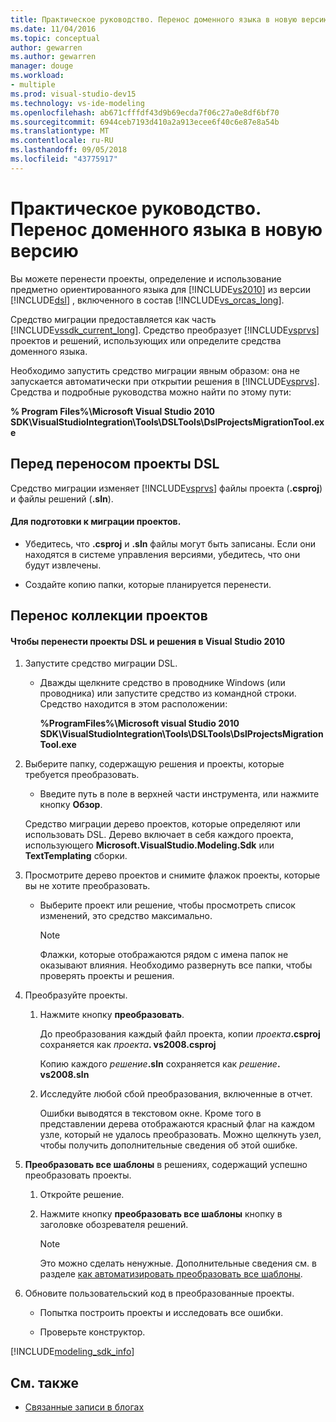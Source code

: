 ```yaml
---
title: Практическое руководство. Перенос доменного языка в новую версию
ms.date: 11/04/2016
ms.topic: conceptual
author: gewarren
ms.author: gewarren
manager: douge
ms.workload:
- multiple
ms.prod: visual-studio-dev15
ms.technology: vs-ide-modeling
ms.openlocfilehash: ab671cfffdf43d9b69ecda7f06c27a0e8df6bf70
ms.sourcegitcommit: 6944ceb7193d410a2a913ecee6f40c6e87e8a54b
ms.translationtype: MT
ms.contentlocale: ru-RU
ms.lasthandoff: 09/05/2018
ms.locfileid: "43775917"
---
```

# <a name="how-to-migrate-a-domain-specific-language-to-a-new-version"></a>Практическое руководство. Перенос доменного языка в новую версию
Вы можете перенести проекты, определение и использование предметно ориентированного языка для [!INCLUDE[vs2010](../misc/includes/vs2010_md.md)] из версии [!INCLUDE[dsl](../modeling/includes/dsl_md.md)] , включенного в состав [!INCLUDE[vs_orcas_long](../debugger/includes/vs_orcas_long_md.md)].

 Средство миграции предоставляется как часть [!INCLUDE[vssdk_current_long](../misc/includes/vssdk_current_long_md.md)]. Средство преобразует [!INCLUDE[vsprvs](../code-quality/includes/vsprvs_md.md)] проектов и решений, использующих или определите средства доменного языка.

 Необходимо запустить средство миграции явным образом: она не запускается автоматически при открытии решения в [!INCLUDE[vsprvs](../code-quality/includes/vsprvs_md.md)]. Средства и подробные руководства можно найти по этому пути:

 **% Program Files%\Microsoft Visual Studio 2010 SDK\VisualStudioIntegration\Tools\DSLTools\DslProjectsMigrationTool.exe**

## <a name="before-you-migrate-your-dsl-projects"></a>Перед переносом проекты DSL
 Средство миграции изменяет [!INCLUDE[vsprvs](../code-quality/includes/vsprvs_md.md)] файлы проекта (**.csproj**) и файлы решений (**.sln**).

#### <a name="to-prepare-projects-for-migration"></a>Для подготовки к миграции проектов.

-   Убедитесь, что **.csproj** и **.sln** файлы могут быть записаны. Если они находятся в системе управления версиями, убедитесь, что они будут извлечены.

-   Создайте копию папки, которые планируется перенести.

## <a name="migrating-a-collection-of-projects"></a>Перенос коллекции проектов

#### <a name="to-migrate-dsl-projects-and-solutions-to-visual-studio-2010"></a>Чтобы перенести проекты DSL и решения в Visual Studio 2010

1.  Запустите средство миграции DSL.

    -   Дважды щелкните средство в проводнике Windows (или проводника) или запустите средство из командной строки. Средство находится в этом расположении:

         **%ProgramFiles%\Microsoft visual Studio 2010 SDK\VisualStudioIntegration\Tools\DSLTools\DslProjectsMigrationTool.exe**

2.  Выберите папку, содержащую решения и проекты, которые требуется преобразовать.

    -   Введите путь в поле в верхней части инструмента, или нажмите кнопку **Обзор**.

     Средство миграции дерево проектов, которые определяют или использовать DSL. Дерево включает в себя каждого проекта, использующего **Microsoft.VisualStudio.Modeling.Sdk** или **TextTemplating** сборки.

3.  Просмотрите дерево проектов и снимите флажок проекты, которые вы не хотите преобразовать.

    -   Выберите проект или решение, чтобы просмотреть список изменений, это средство максимально.

        > [!NOTE]
        >  Флажки, которые отображаются рядом с имена папок не оказывают влияния. Необходимо развернуть все папки, чтобы проверять проекты и решения.

4.  Преобразуйте проекты.

    1.  Нажмите кнопку **преобразовать**.

         До преобразования каждый файл проекта, копии _проекта_**.csproj** сохраняется как _проекта_**. vs2008.csproj**

         Копию каждого _решение_**.sln** сохраняется как _решение_**. vs2008.sln**

    2.  Исследуйте любой сбой преобразования, включенные в отчет.

         Ошибки выводятся в текстовом окне. Кроме того в представлении дерева отображаются красный флаг на каждом узле, который не удалось преобразовать. Можно щелкнуть узел, чтобы получить дополнительные сведения об этой ошибке.

5.  **Преобразовать все шаблоны** в решениях, содержащий успешно преобразовать проекты.

    1.  Откройте решение.

    2.  Нажмите кнопку **преобразовать все шаблоны** кнопку в заголовке обозревателя решений.

        > [!NOTE]
        >  Это можно сделать ненужные. Дополнительные сведения см. в разделе [как автоматизировать преобразовать все шаблоны](http://msdn.microsoft.com/b63cfe20-fe5e-47cc-9506-59b29bca768a).

6.  Обновите пользовательский код в преобразованные проекты.

    -   Попытка построить проекты и исследовать все ошибки.

    -   Проверьте конструктор.


[!INCLUDE[modeling_sdk_info](includes/modeling_sdk_info.md)]

## <a name="see-also"></a>См. также

- [Связанные записи в блогах](https://blogs.msdn.microsoft.com/visualstudioalm/tag/code-index/)